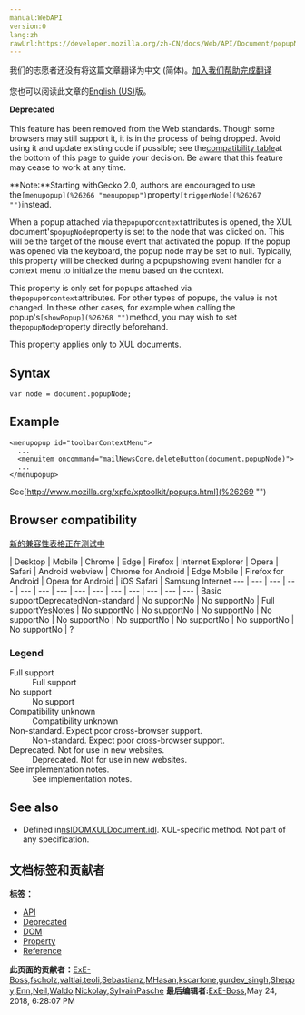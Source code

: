 ```yaml
---
manual:WebAPI
version:0
lang:zh
rawUrl:https://developer.mozilla.org/zh-CN/docs/Web/API/Document/popupNode
---
```




<bdi>我们的志愿者还没有将这篇文章翻译为<bdi>中文 (简体)</bdi>。[加入我们帮助完成翻译](%26263 "")<br></br>您也可以阅读此文章的[English (US)](%26264 "")版。</bdi>






**Deprecated**<br></br>This feature has been removed from the Web standards. Though some browsers may still support it, it is in the process of being dropped. Avoid using it and update existing code if possible; see the[compatibility table](%26265 "")at the bottom of this page to guide your decision. Be aware that this feature may cease to work at any time.



**Note:**Starting withGecko 2.0, authors are encouraged to use the`[menupopup](%26266 "menupopup")`property`[triggerNode](%26267 "")`instead.


When a popup attached via the`popup`or`context`attributes is opened, the XUL document&#39;s`popupNode`property is set to the node that was clicked on. This will be the target of the mouse event that activated the popup. If the popup was opened via the keyboard, the popup node may be set to null. Typically, this property will be checked during a popupshowing event handler for a context menu to initialize the menu based on the context.



This property is only set for popups attached via the`popup`or`context`attributes. For other types of popups, the value is not changed. In these other cases, for example when calling the popup&#39;s`[showPopup](%26268 "")`method, you may wish to set the`popupNode`property directly beforehand.



This property applies only to XUL documents.


## Syntax<a name="Syntax"></a>

```
var node = document.popupNode;

```

## Example<a name="Example"></a>

```
<menupopup id="toolbarContextMenu">
  ...
  <menuitem oncommand="mailNewsCore.deleteButton(document.popupNode)">
  ...
</menupopup>
```


See[http://www.mozilla.org/xpfe/xptoolkit/popups.html](%26269 "")


## Browser compatibility<a name="Browser_compatibility"></a>
[新的兼容性表格正在测试中<i></i>](%3360 "")

 | <abbr>Desktop<i></i></abbr> | <abbr>Mobile<i></i></abbr> 
 | <abbr>Chrome<i></i></abbr> | <abbr>Edge<i></i></abbr> | <abbr>Firefox<i></i></abbr> | <abbr>Internet Explorer<i></i></abbr> | <abbr>Opera<i></i></abbr> | <abbr>Safari<i></i></abbr> | <abbr>Android webview<i></i></abbr> | <abbr>Chrome for Android<i></i></abbr> | <abbr>Edge Mobile<i></i></abbr> | <abbr>Firefox for Android<i></i></abbr> | <abbr>Opera for Android<i></i></abbr> | <abbr>iOS Safari<i></i></abbr> | <abbr>Samsung Internet<i></i></abbr> 
 ---  |  ---  |  ---  |  ---  |  ---  |  ---  |  ---  |  ---  |  ---  |  ---  |  ---  |  ---  |  ---  |  ---  | 
Basic support<abbr>Deprecated<i></i></abbr><abbr>Non-standard<i></i></abbr> | <abbr>No support</abbr>No | <abbr>No support</abbr>No | <abbr>Full support</abbr>Yes<abbr>Notes<i></i></abbr> | <abbr>No support</abbr>No | <abbr>No support</abbr>No | <abbr>No support</abbr>No | <abbr>No support</abbr>No | <abbr>No support</abbr>No | <abbr>No support</abbr>No | <abbr>No support</abbr>No | <abbr>No support</abbr>No | <abbr>No support</abbr>No | <abbr>?</abbr> 


### Legend<a name="Legend"></a>
<dl><dt id=''><abbr>Full support</abbr></dt><dd>Full support</dd><dt id=''><abbr>No support</abbr></dt><dd>No support</dd><dt id=''><abbr>Compatibility unknown</abbr></dt><dd>Compatibility unknown</dd><dt id=''><abbr>Non-standard. Expect poor cross-browser support.<i></i></abbr></dt><dd>Non-standard. Expect poor cross-browser support.</dd><dt id=''><abbr>Deprecated. Not for use in new websites.<i></i></abbr></dt><dd>Deprecated. Not for use in new websites.</dd><dt id=''><abbr>See implementation notes.<i></i></abbr></dt><dd>See implementation notes.</dd></dl>

## See also<a name="See_also"></a>

* Defined in[nsIDOMXULDocument.idl](%26270 ""). XUL-specific method. Not part of any specification.



## 文档标签和贡献者
**标签：**
* [API](%50 "")
* [Deprecated](%3956 "")
* [DOM](%456 "")
* [Property](%14490 "")
* [Reference](%3381 "")

**此页面的贡献者：**[ExE-Boss](%3990 ""),[fscholz](%60 ""),[valtlai](%12279 ""),[teoli](%160 ""),[Sebastianz](%4468 ""),[MHasan](%6763 ""),[kscarfone](%3900 ""),[gurdev_singh](%24653 ""),[Sheppy](%405 ""),[Enn](%26271 ""),[Neil](%19399 ""),[Waldo](%22753 ""),[Nickolay](%6761 ""),[SylvainPasche](%26272 "")
**最后编辑者:**[ExE-Boss](%3990 ""),<time>May 24, 2018, 6:28:07 PM</time>



